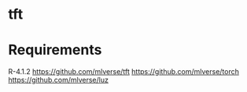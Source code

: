 # tft

# Requirements
R-4.1.2
https://github.com/mlverse/tft
https://github.com/mlverse/torch
https://github.com/mlverse/luz
